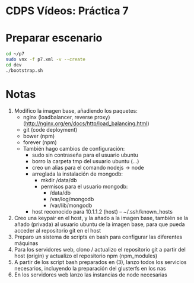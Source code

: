 CDPS Vídeos: Práctica 7  
========================  

# Preparar escenario

```bash
cd ~/p7
sudo vnx -f p7.xml -v --create
cd dev
./bootstrap.sh
```

# Notas
1. Modifico la imagen base, añadiendo los paquetes:  
	* nginx (loadbalancer, reverse proxy) (http://nginx.org/en/docs/http/load_balancing.html) 
	* git (code deployment)  
	* bower (npm)  
	* forever (npm)  
	* También hago cambios de configuración:  
		* sudo sin contraseña para el usuario ubuntu  
		* borro la carpeta tmp del usuario ubuntu (…)  
		* creo un alias para el comando nodejs → node  
		* arreglada la instalación de mongodb:  
			* mkdir /data/db  
			* permisos para el usuario mongodb:  
				* /data/db  
				* /var/log/mongodb  
				* /var/lib/mongodb  
		* host reconocido para 10.1.1.2 (host) – ~/.ssh/known_hosts  
2. Creo una keypair en el host, y la añado a la imagen base, también se la añado (privada) al usuario ubuntu de la imagen base, para que pueda acceder al repositorio git en el host  
3. Preparo un sistema de scripts en bash para configurar las diferentes máquinas  
4. Para los servidores web, clono / actualizo el repositorio git a partir del host (origin) y actualizo el repositorio npm (npm_modules)  
5. A partir de los script bash preparados en (3), lanzo todos los servicios necesarios, incluyendo la preparación del glusterfs en los nas  
6. En los servidores web lanzo las instancias de node necesarias  